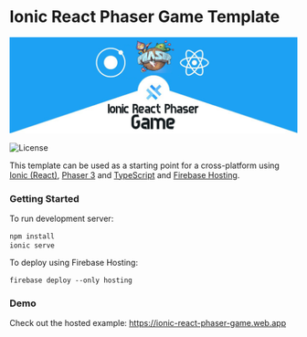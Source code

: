# Ionic React Phaser Game Template

![phaser3-parceljs-template](assets/ionic-react-phaser-banner.jpeg)

![License](https://img.shields.io/badge/license-MIT-green)

This template can be used as a starting point for a cross-platform using [Ionic (React)](https://ionicframework.com/docs/react), [Phaser 3](https://phaser.io/phaser3) and [TypeScript](https://www.typescriptlang.org/) and [Firebase Hosting](https://firebase.google.com/docs/hosting).

### Getting Started

To run development server:
```
npm install
ionic serve
```

To deploy using Firebase Hosting:
```
firebase deploy --only hosting
```

### Demo

Check out the hosted example: https://ionic-react-phaser-game.web.app